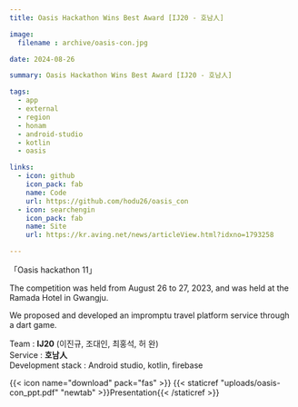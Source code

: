 ```yaml
---
title: Oasis Hackathon Wins Best Award [IJ20 - 호남人]

image: 
  filename : archive/oasis-con.jpg

date: 2024-08-26

summary: Oasis Hackathon Wins Best Award [IJ20 - 호남人]

tags:
  - app
  - external
  - region
  - honam
  - android-studio
  - kotlin
  - oasis

links:
  - icon: github
    icon_pack: fab
    name: Code
    url: https://github.com/hodu26/oasis_con
  - icon: searchengin
    icon_pack: fab
    name: Site
    url: https://kr.aving.net/news/articleView.html?idxno=1793258

---
```


「Oasis hackathon 11」

The competition was held from August 26 to 27, 2023, and was held at the Ramada Hotel in Gwangju.   

We proposed and developed an impromptu travel platform service through a dart game.   

Team : **IJ20** (이진규, 조대인, 최홍석, 허 완)   
Service : **호남人**   
Development stack : Android studio, kotlin, firebase

{{< icon name="download" pack="fas" >}} {{< staticref "uploads/oasis-con_ppt.pdf" "newtab" >}}Presentation{{< /staticref >}}